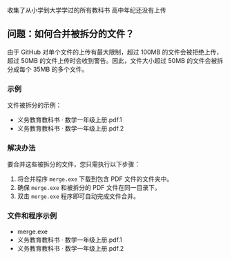 收集了从小学到大学学过的所有教科书
高中年纪还没有上传



## 问题：如何合并被拆分的文件？

由于 GitHub 对单个文件的上传有最大限制，超过 100MB 的文件会被拒绝上传，超过 50MB 的文件上传时会收到警告。因此，文件大小超过 50MB 的文件会被拆分成每个 35MB 的多个文件。

### 示例
文件被拆分的示例：
- 义务教育教科书 · 数学一年级上册.pdf.1
- 义务教育教科书 · 数学一年级上册.pdf.2

### 解决办法
要合并这些被拆分的文件，您只需执行以下步骤：
1. 将合并程序 `merge.exe` 下载到包含 PDF 文件的文件夹中。
2. 确保 `merge.exe` 和被拆分的 PDF 文件在同一目录下。
3. 双击 `merge.exe` 程序即可自动完成文件合并。

### 文件和程序示例
- merge.exe
- 义务教育教科书 · 数学一年级上册.pdf.1
- 义务教育教科书 · 数学一年级上册.pdf.2
